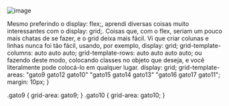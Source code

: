 ![image](https://github.com/Alexandre-Konrath/teste-grid/assets/160286787/1eb598a9-afe1-4c40-91ee-9e0e18698611)

Mesmo preferindo o display: flex;, aprendi diversas coisas muito interessantes com o display: grid;. Coisas que, com o flex, seriam um pouco mais chatas de se fazer, e o grid deixa mais fácil. Vi que criar colunas e linhas nunca foi tão fácil, usando, por exemplo, display: grid; grid-template-columns: auto auto auto; grid-template-rows: auto auto auto auto; ou fazendo deste modo, colocando classes no objeto que deseja, e você literalmente pode colocá-lo em qualquer lugar. display: grid; grid-template-areas: "gato9 gato12 gato10" "gato15 gato14 gato13" "gato16 gato17 gato11"; margin: 10px; }

.gato9 { grid-area: gato9; } .gato10 { grid-area: gato10; }
